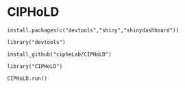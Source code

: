 # CIPHoLD
<code>install.packages(c("devtools","shiny","shinydashboard"))</code>

<code>library("devtools") </code>

<code>install_github("cipheLab/CIPHoLD")</code>

<code>library("CIPHoLD")</code>

<code>CIPHoLD.run()</code>
